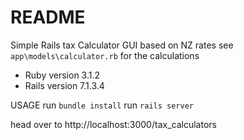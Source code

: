 # README

Simple Rails tax Calculator GUI based on NZ rates
see `app\models\calculator.rb` for the calculations
* Ruby version 3.1.2
* Rails version 7.1.3.4

USAGE
 run `bundle install`
 run `rails server`

 head over to http://localhost:3000/tax_calculators

